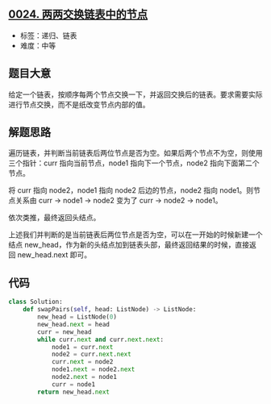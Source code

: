 ## [0024. 两两交换链表中的节点](https://leetcode-cn.com/problems/swap-nodes-in-pairs/)

- 标签：递归、链表
- 难度：中等

## 题目大意

给定一个链表，按顺序每两个节点交换一下，并返回交换后的链表。要求需要实际进行节点交换，而不是纸改变节点内部的值。

## 解题思路

遍历链表，并判断当前链表后两位节点是否为空。如果后两个节点不为空，则使用三个指针：curr 指向当前节点，node1 指向下一个节点，node2 指向下面第二个节点。

将 curr 指向 node2，node1 指向 node2 后边的节点，node2 指向 node1。则节点关系由 curr → node1 → node2 变为了 curr → node2 → node1。

依次类推，最终返回头结点。

上述我们并判断的是当前链表后两位节点是否为空，可以在一开始的时候新建一个结点 new_head，作为新的头结点加到链表头部，最终返回结果的时候，直接返回 new_head.next 即可。

## 代码

```Python
class Solution:
    def swapPairs(self, head: ListNode) -> ListNode:
        new_head = ListNode(0)
        new_head.next = head
        curr = new_head
        while curr.next and curr.next.next:
            node1 = curr.next
            node2 = curr.next.next
            curr.next = node2
            node1.next = node2.next
            node2.next = node1
            curr = node1
        return new_head.next
```

